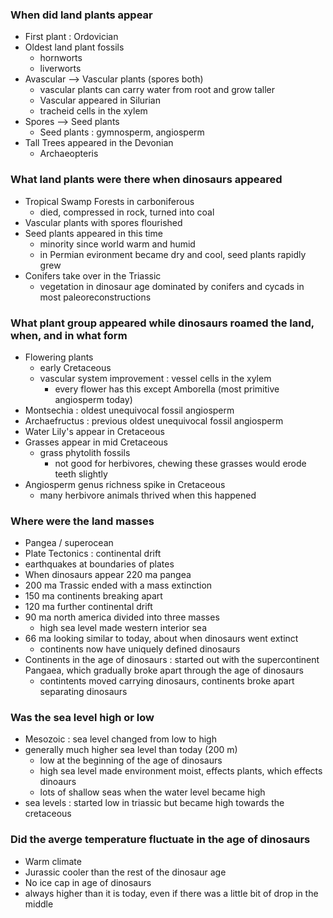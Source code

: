 ### When did land plants appear 
* First plant : Ordovician
* Oldest land plant fossils
  * hornworts
  * liverworts
* Avascular --> Vascular plants (spores both)
  * vascular plants can carry water from root and grow taller
  * Vascular appeared in Silurian
  * tracheid cells in the xylem 
* Spores --> Seed plants
  * Seed plants : gymnosperm, angiosperm
* Tall Trees appeared in the Devonian
  * Archaeopteris

### What land plants were there when dinosaurs appeared
* Tropical Swamp Forests in carboniferous
  * died, compressed in rock, turned into coal
* Vascular plants with spores flourished
* Seed plants appeared in this time
  * minority since world warm and humid
  * in Permian evironment became dry and cool, seed plants rapidly grew
* Conifers take over in the Triassic
  * vegetation in dinosaur age dominated by conifers and cycads in most paleoreconstructions

### What plant group appeared while dinosaurs roamed the land, when, and in what form
* Flowering plants
  * early Cretaceous
  * vascular system improvement : vessel cells in the xylem
    * every flower has this except Amborella (most primitive angiosperm today)
* Montsechia : oldest unequivocal fossil angiosperm
* Archaefructus : previous oldest unequivocal fossil angiosperm
* Water Lily's appear in Cretaceous
* Grasses appear in mid Cretaceous
  * grass phytolith fossils
    * not good for herbivores, chewing these grasses would erode teeth slightly
* Angiosperm genus richness spike in Cretaceous
  * many herbivore animals thrived when this happened

### Where were the land masses 
* Pangea / superocean
* Plate Tectonics : continental drift
* earthquakes at boundaries of plates
* When dinosaurs appear 220 ma pangea
* 200 ma Trassic ended with a mass extinction
* 150 ma continents breaking apart
* 120 ma further continental drift
* 90 ma north america divided into three masses
  * high sea level made western interior sea
* 66 ma looking similar to today, about when dinosaurs went extinct
  * continents now have uniquely defined dinosaurs
* Continents in the age of dinosaurs : started out with the supercontinent Pangaea, which gradually broke apart through the age of dinosaurs
  * contintents moved carrying dinosaurs, continents broke apart separating dinosaurs

### Was the sea level high or low 
* Mesozoic : sea level changed from low to high
* generally much higher sea level than today (200 m)
  * low at the beginning of the age of dinosaurs
  * high sea level made environment moist, effects plants, which effects dinoaurs
  * lots of shallow seas when the water level became high
* sea levels : started low in triassic but became high towards the cretaceous

### Did the averge temperature fluctuate in the age of dinosaurs
* Warm climate
* Jurassic cooler than the rest of the dinosaur age
* No ice cap in age of dinosaurs
* always higher than it is today, even if there was a little bit of drop in the middle

